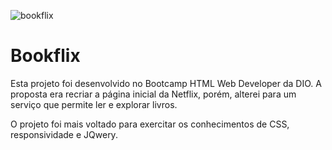 ![bookflix](https://user-images.githubusercontent.com/86077339/129492087-22eb7c76-055e-4d3b-ae38-915c133d40be.gif)

# Bookflix
Esta projeto foi desenvolvido no Bootcamp HTML Web Developer da DIO. 
A proposta era recriar a página inicial da Netflix, porém, alterei para um serviço que permite ler e explorar livros.

O projeto foi mais voltado para exercitar os conhecimentos de CSS, responsividade e JQwery.
